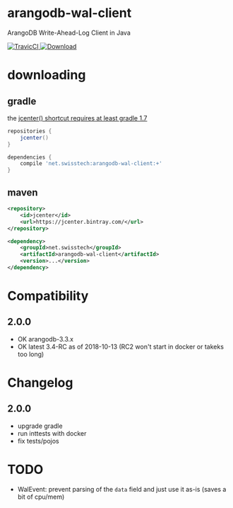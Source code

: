 
# arangodb-wal-client

ArangoDB Write-Ahead-Log Client in Java

[ ![TravicCI](https://travis-ci.org/stackmagic/arangodb-wal-client.svg?branch=master) ](https://travis-ci.org/stackmagic/arangodb-wal-client)
[ ![Download](https://api.bintray.com/packages/stackmagic/maven/arangodb-wal-client/images/download.svg) ](https://bintray.com/stackmagic/maven/arangodb-wal-client/_latestVersion)

# downloading

## gradle

the [jcenter() shortcut requires at least gradle 1.7](http://www.gradle.org/docs/1.7/release-notes#jcenter-repository-support)

```groovy
repositories {
    jcenter()
}

dependencies {
    compile 'net.swisstech:arangodb-wal-client:+'
}
```

## maven

```xml
<repository>
    <id>jcenter</id>
    <url>https://jcenter.bintray.com/</url>
</repository>
```

```xml
<dependency>
    <groupId>net.swisstech</groupId>
    <artifactId>arangodb-wal-client</artifactId>
    <version>...</version>
</dependency>
```

# Compatibility

## 2.0.0

* OK arangodb-3.3.x
* OK latest 3.4-RC as of 2018-10-13 (RC2 won't start in docker or takeks too long)

# Changelog

## 2.0.0

* upgrade gradle
* run inttests with docker
* fix tests/pojos

# TODO

* WalEvent: prevent parsing of the `data` field and just use it as-is (saves a bit of cpu/mem)


